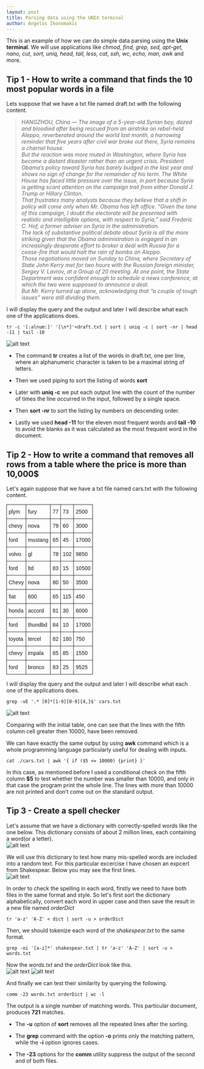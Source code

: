 ```yaml
---
layout: post
title: Parsing data using the UNIX terminal
author: Angelos Ikonomakis
---
```


[figure_1]: ../images/parsing_data_using_terminal_screens/figure_1.png "Figure 1"
[figure_2]: ../images/parsing_data_using_terminal_screens/figure_2.png "Figure 2"
[figure_3]: ../images/parsing_data_using_terminal_screens/figure_3.png "Figure 3"
[figure_4]: ../images/parsing_data_using_terminal_screens/figure_4.png "Figure 4"
[figure_5]: ../images/parsing_data_using_terminal_screens/figure_5.png "Figure 5"
[figure_6]: ../images/parsing_data_using_terminal_screens/figure_6.png "Figure 6"
This is an example of how we can do simple data parsing using the **Unix terminal**. We will use applications like *chmod, find, grep, sed, apt-get, nano, cut, sort, uniq, head, tail, less, cat, ssh, wc, echo, man, awk* and more.

## Tip 1 - How to write a command that finds the 10 most popular words in a file

Lets suppose that we have a txt file named draft.txt with the following content.    
> *HANGZHOU, China — The image of a 5-year-old Syrian boy, dazed and bloodied after being rescued from an airstrike on rebel-held Aleppo, reverberated around the world last month, a harrowing reminder that five years after civil war broke out there, Syria remains a charnel house.*    
> *But the reaction was more muted in Washington, where Syria has become a distant disaster rather than an urgent crisis. President Obama’s policy toward Syria has barely budged in the last year and shows no sign of change for the remainder of his term. The White House has faced little pressure over the issue, in part because Syria is getting scant attention on the campaign trail from either Donald J. Trump or Hillary Clinton.*    
> *That frustrates many analysts because they believe that a shift in policy will come only when Mr. Obama has left office. “Given the tone of this campaign, I doubt the electorate will be presented with realistic and intelligible options, with respect to Syria,” said Frederic C. Hof, a former adviser on Syria in the administration.*    
> *The lack of substantive political debate about Syria is all the more striking given that the Obama administration is engaged in an increasingly desperate effort to broker a deal with Russia for a cease-fire that would halt the rain of bombs on Aleppo.*    
> *Those negotiations moved on Sunday to China, where Secretary of State John Kerry met for two hours with the Russian foreign minister, Sergey V. Lavrov, at a Group of 20 meeting. At one point, the State Department was confident enough to schedule a news conference, at which the two were supposed to announce a deal.*    
> *But Mr. Kerry turned up alone, acknowledging that “a couple of tough issues” were still dividing them.*

I will display the query and the output and later I will describe what each one of the applications does.

```terminal
tr -c '[:alnum:]' '[\n*]'<draft.txt | sort | uniq -c | sort -nr | head -11 | tail -10
```
![alt text][figure_1]

* The command **tr** creates a list of the words in draft.txt, one per line, where an alphanumeric character is taken to be a maximal string of letters. 

* Then we used piping to sort the listing of words **sort** 

* Later with **uniq -c** we put each output line with the count of the number of times the line occurred in the input, followed by a single space. 

* Then **sort -nr** to sort the listing by numbers on descending order. 

* Lastly we used **head -11** for the eleven most frequent words and **tail -10** to avoid the blanks as it was calculated  as the most frequent word in the document.

## Tip 2 - How to write a command that removes all rows from a table where the price is more than 10,000$

Let's again suppose that we have a txt file named cars.txt with the following content.


<style type="text/css">
.tg{
    border-collapse:collapse;
    border-spacing:0;
}
.tg td{
    font-family:Arial, sans-serif;
    font-size:14px;
    padding:10px 5px;
    border-style:solid;
    border-width:1px;
    overflow:hidden;
    word-break:normal;
}
.tg th{
    font-family:Arial, sans-serif;
    font-size:14px;
    font-weight:normal;
    padding:10px 5px;
    border-style:solid;
    border-width:1px;
    overflow:hidden;
    word-break:normal;
}
.tg .tg-yw4l{
    vertical-align:top;
}
</style>
<table class="tg">
  <tr>
    <td class="tg-yw4l">plym</td>
    <td class="tg-yw4l">fury</td>
    <td class="tg-yw4l">77</td>
    <td class="tg-yw4l">73</td>
    <td class="tg-yw4l">2500</td>
  </tr>
  <tr>
    <td class="tg-yw4l">chevy</td>
    <td class="tg-yw4l">nova</td>
    <td class="tg-yw4l">79</td>
    <td class="tg-yw4l">60</td>
    <td class="tg-yw4l">3000</td>
  </tr>
  <tr>
    <td class="tg-yw4l">ford</td>
    <td class="tg-yw4l">mustang</td>
    <td class="tg-yw4l">65</td>
    <td class="tg-yw4l">45</td>
    <td class="tg-yw4l">17000</td>
  </tr>
  <tr>
    <td class="tg-yw4l">volvo</td>
    <td class="tg-yw4l">gl</td>
    <td class="tg-yw4l">78</td>
    <td class="tg-yw4l">102</td>
    <td class="tg-yw4l">9850</td>
  </tr>
  <tr>
    <td class="tg-yw4l">ford</td>
    <td class="tg-yw4l">ltd</td>
    <td class="tg-yw4l">83</td>
    <td class="tg-yw4l">15</td>
    <td class="tg-yw4l">10500</td>
  </tr>
  <tr>
    <td class="tg-yw4l">Chevy</td>
    <td class="tg-yw4l">nova</td>
    <td class="tg-yw4l">80</td>
    <td class="tg-yw4l">50</td>
    <td class="tg-yw4l">3500</td>
  </tr>
  <tr>
    <td class="tg-yw4l">fiat</td>
    <td class="tg-yw4l">600</td>
    <td class="tg-yw4l">65</td>
    <td class="tg-yw4l">115</td>
    <td class="tg-yw4l">450</td>
  </tr>
  <tr>
    <td class="tg-yw4l">honda</td>
    <td class="tg-yw4l">accord</td>
    <td class="tg-yw4l">81</td>
    <td class="tg-yw4l">30</td>
    <td class="tg-yw4l">6000</td>
  </tr>
  <tr>
    <td class="tg-yw4l">ford</td>
    <td class="tg-yw4l">thundbd</td>
    <td class="tg-yw4l">84</td>
    <td class="tg-yw4l">10</td>
    <td class="tg-yw4l">17000</td>
  </tr>
  <tr>
    <td class="tg-yw4l">toyota</td>
    <td class="tg-yw4l">tercel</td>
    <td class="tg-yw4l">82</td>
    <td class="tg-yw4l">180</td>
    <td class="tg-yw4l">750</td>
  </tr>
  <tr>
    <td class="tg-yw4l">chevy</td>
    <td class="tg-yw4l">impala</td>
    <td class="tg-yw4l">65</td>
    <td class="tg-yw4l">85</td>
    <td class="tg-yw4l">1550</td>
  </tr>
  <tr>
    <td class="tg-yw4l">ford</td>
    <td class="tg-yw4l">bronco</td>
    <td class="tg-yw4l">83</td>
    <td class="tg-yw4l">25</td>
    <td class="tg-yw4l">9525</td>
  </tr>
</table>

I will display the query and the output and later I will describe what each one of the applications does.

```terminal
grep -vE '.* [0]*[1-9][0-9]{4,}$' cars.txt
```
![alt text][figure_2]

Comparing with the initial table, one can see that the lines with the fifth column cell greater then 10000, have been removed.

We can have exactly the same output by using **awk** command which is a whole programming language particularly useful for dealing with inputs. 

```terminal
cat ./cars.txt | awk '{ if ($5 <= 10000) {print} }'
```

In this case, as mentioned before I used a conditional check on the fifth column **$5** to test whether the number was smaller than 10000, and only in that case the program print the whole line. The lines with more than 10000 are not printed and don’t come out on the standard output.



## Tip 3 -  Create a spell checker

Let's assume that we have a dictionary with correctly-spelled words like the one below. This dictionary consists of about 2 million lines, each containing a word(or a letter).    
![alt text][figure_3]    

We will use this dictionary to test how many mis-spelled words are included into a random text. For this particular excercise I have chosen an expcert from Shakespear. Below you may see the first lines.        
![alt text][figure_4]    

In order to check the spelling in each word, firstly we need to have both files in the same format and style. So let's first sort the dictionary alphabetically, convert each word in upper case and then save the result in a new file named *orderDict*     
```terminal
tr 'a-z' 'A-Z' < dict | sort -u > orderDict
```    
Then, we should tokenize each word of the *shakespear.txt* to the same format.

```terminal
grep -oi '[a-z]*' shakespear.txt | tr 'a-z' 'A-Z' | sort -u > words.txt
```
Now the *words.txt* and the *orderDict* look like this.    
![alt text][figure_5] ![alt text][figure_6]    

And finally we can test their similarity by querying the following.
```terminal
comm -23 words.txt orderDict | wc -l
```
The output is a single number of matching words. This particular document, produces **721** matches.

* The **-u** option of **sort** removes all the repeated lines after the sorting. 

* The **grep** command with the option **-o** prints only the matching pattern, while the **-i** option ignores cases.

* The **-23** options for the **comm** utility suppress the output of the second and of both files.
